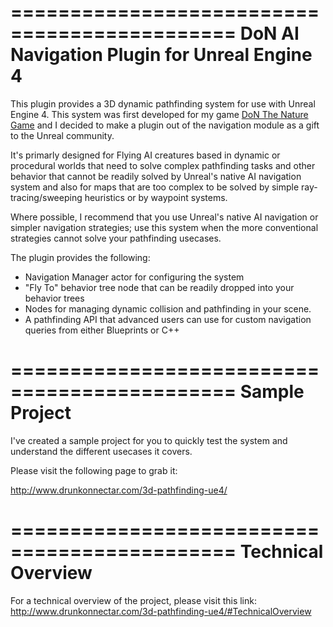 =============================================
DoN AI Navigation Plugin for Unreal Engine 4
=============================================

This plugin provides a 3D dynamic pathfinding system for use with Unreal Engine 4. This system was first developed for my game [DoN The Nature Game](http://www.drunkonnectar.com/) and I decided to make a plugin out of the navigation module as a gift to the Unreal community.

It's primarly designed for Flying AI creatures based in dynamic or procedural worlds that need to solve complex pathfinding tasks and other behavior that cannot be readily solved  by Unreal's native AI navigation system and also for maps that are too complex to be solved by simple ray-tracing/sweeping heuristics or by waypoint systems. 

Where possible, I recommend that you use Unreal's native AI navigation or simpler navigation strategies; use this system when the more conventional strategies cannot solve your pathfinding usecases.

The plugin provides the following:
* Navigation Manager actor for configuring the system
* "Fly To" behavior tree node that can be readily dropped into your behavior trees
* Nodes for managing dynamic collision and pathfinding in your scene.
* A pathfinding API that advanced users can use for custom navigation queries from either Blueprints or C++

=============================================
Sample Project
=============================================
I've created a sample project for you to quickly test the system and understand the different usecases it covers. 

Please visit the following page to grab it:

http://www.drunkonnectar.com/3d-pathfinding-ue4/

=============================================
Technical Overview
=============================================
For a technical overview of the project, please visit this link:<br>
http://www.drunkonnectar.com/3d-pathfinding-ue4/#TechnicalOverview

